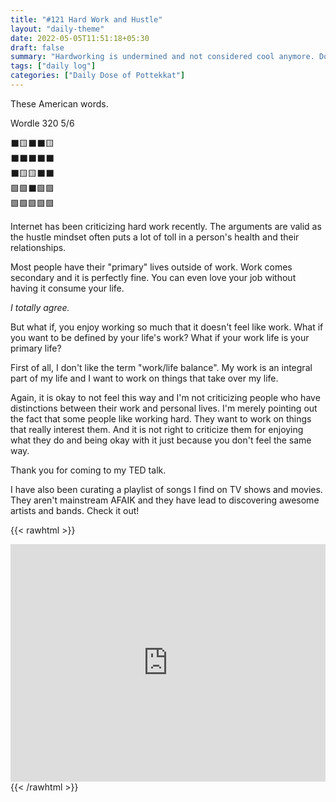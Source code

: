 ```yaml
---
title: "#121 Hard Work and Hustle"
layout: "daily-theme"
date: 2022-05-05T11:51:18+05:30
draft: false
summary: "Hardworking is undermined and not considered cool anymore. Don't cancel me."
tags: ["daily log"]
categories: ["Daily Dose of Pottekkat"]
---
```


These American words.

Wordle 320 5/6

⬛🟨⬛⬛🟨\
⬛⬛⬛⬛⬛\
⬛🟨🟨⬛⬛\
🟩🟩⬛🟩🟩\
🟩🟩🟩🟩🟩

Internet has been criticizing hard work recently. The arguments are valid as the hustle mindset often puts a lot of toll in a person's health and their relationships.

Most people have their "primary" lives outside of work. Work comes secondary and it is perfectly fine. You can even love your job without having it consume your life.

_I totally agree._

But what if, you enjoy working so much that it doesn't feel like work. What if you want to be defined by your life's work? What if your work life is your primary life?

First of all, I don't like the term "work/life balance". My work is an integral part of my life and I want to work on things that take over my life.

Again, it is okay to not feel this way and I'm not criticizing people who have distinctions between their work and personal lives. I'm merely pointing out the fact that some people like working hard. They want to work on things that really interest them. And it is not right to criticize them for enjoying what they do and being okay with it just because you don't feel the same way.

Thank you for coming to my TED talk.

I have also been curating a playlist of songs I find on TV shows and movies. They aren't mainstream AFAIK and they have lead to discovering awesome artists and bands. Check it out!

{{< rawhtml >}}
<iframe src="https://open.spotify.com/embed/playlist/3cDHI7Lg37jBy0SQgcF28D?utm_source=generator" width="100%" height="380" frameBorder="0" allowfullscreen="" allow="autoplay; clipboard-write; encrypted-media; fullscreen; picture-in-picture"></iframe>
{{< /rawhtml >}}
